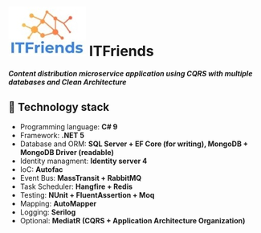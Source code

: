# ![ITFriends](docs/logo.jpg) ITFriends
***Сontent distribution microservice application using CQRS with multiple databases and Clean Architecture***

## :bookmark_tabs: Technology stack
* Programming language: **C# 9**
* Framework: **.NET 5**
* Database and ORM: **SQL Server + EF Core (for writing), MongoDB + MongoDB Driver (readable)**
* Identity managment: **Identity server 4**
* IoC: **Autofac**
* Event Bus: **MassTransit + RabbitMQ**
* Task Scheduler: **Hangfire + Redis**
* Testing: **NUnit + FluentAssertion + Moq**
* Mapping: **AutoMapper**
* Logging: **Serilog**
* Optional: **MediatR (CQRS + Application Architecture Organization)**


